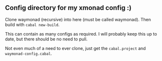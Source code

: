 ## Config directory for my xmonad config :)

Clone waymonad (recursive) into here (must be called waymonad).
Then build with `cabal new-build`.

This can contain as many configs as required.
I will probably keep this up to date, but there should be no need to pull.

Not even much of a need to ever clone, just get the `cabal.project` and
`waymonad-config.cabal`.
